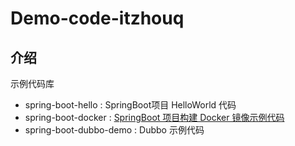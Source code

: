 # Demo-code-itzhouq

## 介绍
示例代码库

- spring-boot-hello : SpringBoot项目 HelloWorld 代码
- spring-boot-docker : [SpringBoot 项目构建 Docker 镜像示例代码](https://www.cnblogs.com/itzhouq/p/docker-upload.html)
- spring-boot-dubbo-demo : Dubbo 示例代码


